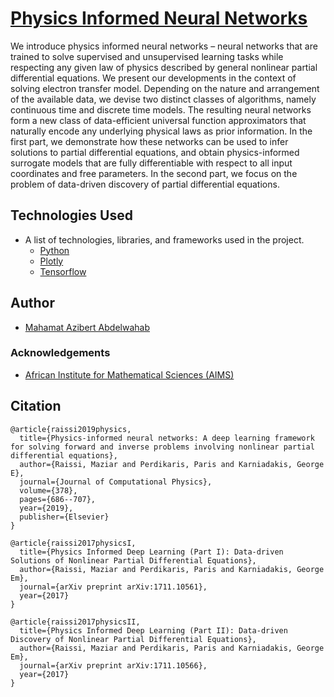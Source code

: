 # [Physics Informed Neural Networks](https://maziarraissi.github.io/PINNs/)

We introduce physics informed neural networks – neural networks that are trained to solve supervised and unsupervised learning tasks while respecting any given law of physics described by general nonlinear partial differential equations. We present our developments in the context of solving electron transfer model. Depending on the nature and arrangement of the available data, we devise two distinct classes of algorithms, namely continuous time and discrete time models. The resulting neural networks form a new class of data-efficient universal function approximators that naturally encode any underlying physical laws as prior information. In the first part, we demonstrate how these networks can be used to infer solutions to partial differential equations, and obtain physics-informed surrogate models that are fully differentiable with respect to all input coordinates and free parameters. In the second part, we focus on the problem of data-driven discovery of partial differential equations.

## Technologies Used
- A list of technologies, libraries, and frameworks used in the project.
  - [Python](https://www.python.org/)
  - [Plotly](https://dash.plotly.com/)
  - [Tensorflow]()

## Author
- [Mahamat Azibert Abdelwahab](https://github.com/abdelwahab01630)
  
### Acknowledgements
- [African Institute for Mathematical Sciences (AIMS)](https://nexteinstein.org/)


## Citation

    @article{raissi2019physics,
      title={Physics-informed neural networks: A deep learning framework for solving forward and inverse problems involving nonlinear partial differential equations},
      author={Raissi, Maziar and Perdikaris, Paris and Karniadakis, George E},
      journal={Journal of Computational Physics},
      volume={378},
      pages={686--707},
      year={2019},
      publisher={Elsevier}
    }

    @article{raissi2017physicsI,
      title={Physics Informed Deep Learning (Part I): Data-driven Solutions of Nonlinear Partial Differential Equations},
      author={Raissi, Maziar and Perdikaris, Paris and Karniadakis, George Em},
      journal={arXiv preprint arXiv:1711.10561},
      year={2017}
    }

    @article{raissi2017physicsII,
      title={Physics Informed Deep Learning (Part II): Data-driven Discovery of Nonlinear Partial Differential Equations},
      author={Raissi, Maziar and Perdikaris, Paris and Karniadakis, George Em},
      journal={arXiv preprint arXiv:1711.10566},
      year={2017}
    }
    
